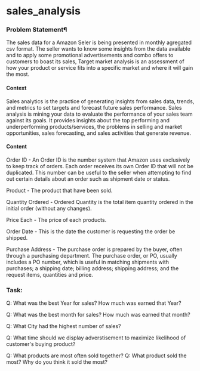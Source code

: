 # sales_analysis
### Problem Statement¶
The sales data for a Amazon Seler is being presented in monthly agregated csv format. The seller wants to know some insights from the data available and to apply some promotional advertisements and combo offers to customers to boast its sales, Target market analysis is an assessment of how your product or service fits into a specific market and where it will gain the most.
#### Context
Sales analytics is the practice of generating insights from sales data, trends, and metrics to set targets and forecast future sales performance. Sales analysis is mining your data to evaluate the performance of your sales team against its goals. It provides insights about the top performing and underperforming products/services, the problems in selling and market opportunities, sales forecasting, and sales activities that generate revenue.

#### Content
Order ID - An Order ID is the number system that Amazon uses exclusively to keep track of orders. Each order receives its own Order ID that will not be duplicated. This number can be useful to the seller when attempting to find out certain details about an order such as shipment date or status. 

Product - The product that have been sold. 

Quantity Ordered - Ordered Quantity is the total item quantity ordered in the initial order (without any changes). 

Price Each - The price of each products. 

Order Date - This is the date the customer is requesting the order be shipped. 

Purchase Address - The purchase order is prepared by the buyer, often through a purchasing department. The purchase order, or PO, usually includes a PO number, which is useful in matching shipments with purchases; a shipping date; billing address; shipping address; and the request items, quantities and price. 

### Task:
Q: What was the best Year for sales? How much was earned that Year? 

Q: What was the best month for sales? How much was earned that month? 

Q: What City had the highest number of sales? 

Q: What time should we display adverstisement to maximize likelihood of customer's buying product? 

Q: What products are most often sold together? Q: What product sold the most? Why do you think it sold the most?
